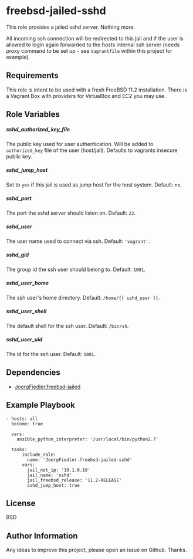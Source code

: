 freebsd-jailed-sshd
=========

This role provides a jailed sshd server. Nothing more.

All incoming ssh connection will be redirected to this jail and if the user is allowed to login again forwarded to the hosts internal ssh server (needs proxy command to be set up - see `Vagrantfile` within this project for example).  

Requirements
------------

This role is intent to be used with a fresh FreeBSD 11.2 installation. There is a Vagrant Box with providers for VirtualBox and EC2 you may use.

Role Variables
--------------

##### sshd_authorized_key_file

The public key used for user authentication. Will be added to `authorized_key` file of the user (host/jail). Defaults to vagrants insecure public key.

##### sshd_jump_host

Set to `yes` if this jail is used as jump host for the host system. Default: `no`.
 
##### sshd_port

The port the sshd server should listen on. Default: `22`.

##### sshd_user

The user name used to connect via ssh. Default: `'vagrant'`.

##### sshd_gid

The group id the ssh user should belong to. Default: `1001`.

##### sshd_user_home

The ssh user's home directory. Default: `/home/{{ sshd_user }}`.

##### sshd_user_shell

The default shell for the ssh user. Default: `/bin/sh`.

##### sshd_user_uid

The id for the ssh user. Default: `1001`.

Dependencies
------------

- [JoergFiedler.freebsd-jailed](https://galaxy.ansible.com/joergfiedler/freebsd-jailed)

Example Playbook
----------------

    - hosts: all
      become: true
    
      vars:
        ansible_python_interpreter: '/usr/local/bin/python2.7'
    
      tasks:
        - include_role:
            name: 'JoergFiedler.freebsd-jailed-sshd'
          vars:
            jail_net_ip: '10.1.0.10'
            jail_name: 'sshd'
            jail_freebsd_release: '11.2-RELEASE'
            sshd_jump_host: true

License
-------

BSD

Author Information
------------------

Any ideas to improve this project, please open an issue on Github. Thanks.
